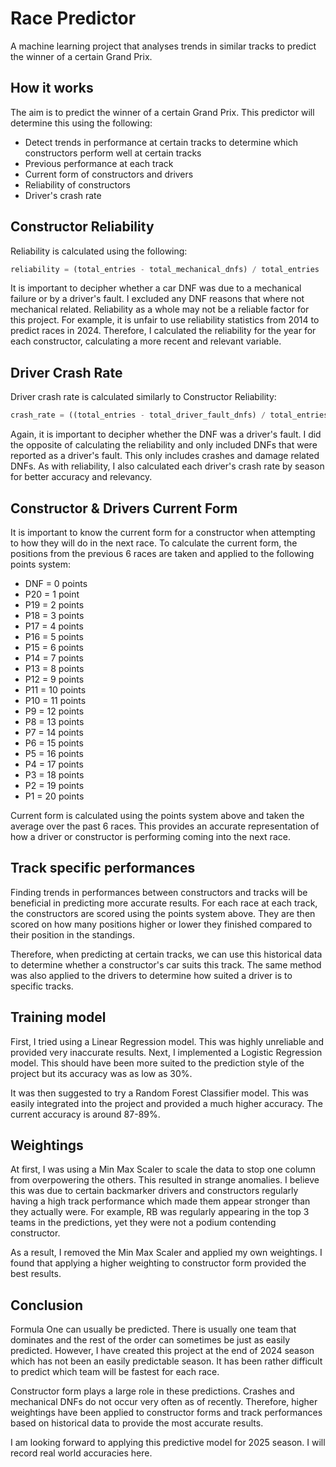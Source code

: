 # Race Predictor
A machine learning project that analyses trends in similar tracks to predict the winner of a certain Grand Prix.

## How it works
The aim is to predict the winner of a certain Grand Prix. This predictor will determine this using the following:
- Detect trends in performance at certain tracks to determine which constructors perform well at certain tracks
- Previous performance at each track
- Current form of constructors and drivers
- Reliability of constructors
- Driver's crash rate

## Constructor Reliability
Reliability is calculated using the following:  
```python
reliability = (total_entries - total_mechanical_dnfs) / total_entries
```

It is important to decipher whether a car DNF was due to a mechanical failure or by a driver's fault.
I excluded any DNF reasons that where not mechanical related. Reliability as a whole may not be a reliable factor for this project.
For example, it is unfair to use reliability statistics from 2014 to predict races in 2024.
Therefore, I calculated the reliability for the year for each constructor, calculating a more recent and relevant variable.

## Driver Crash Rate
Driver crash rate is calculated similarly to Constructor Reliability:
```python
crash_rate = ((total_entries - total_driver_fault_dnfs) / total_entries) / 100
```

Again, it is important to decipher whether the DNF was a driver's fault.
I did the opposite of calculating the reliability and only included DNFs that were reported as a driver's fault.
This only includes crashes and damage related DNFs.
As with reliability, I also calculated each driver's crash rate by season for better accuracy and relevancy.

## Constructor & Drivers Current Form
It is important to know the current form for a constructor when attempting to how they will do in the next race.
To calculate the current form, the positions from the previous 6 races are taken and applied to the following points system:
- DNF = 0 points
- P20 = 1 point
- P19 = 2 points
- P18 = 3 points
- P17 = 4 points
- P16 = 5 points
- P15 = 6 points
- P14 = 7 points
- P13 = 8 points
- P12 = 9 points
- P11 = 10 points
- P10 = 11 points
- P9  = 12 points
- P8  = 13 points
- P7  = 14 points
- P6  = 15 points
- P5  = 16 points
- P4  = 17 points
- P3  = 18 points
- P2  = 19 points
- P1  = 20 points

Current form is calculated using the points system above and taken the average over the past 6 races.
This provides an accurate representation of how a driver or constructor is performing coming into the next race.

## Track specific performances
Finding trends in performances between constructors and tracks will be beneficial in predicting more accurate results.
For each race at each track, the constructors are scored using the points system above.
They are then scored on how many positions higher or lower they finished compared to their position in the standings.

Therefore, when predicting at certain tracks, we can use this historical data to determine whether a constructor's car suits this track.
The same method was also applied to the drivers to determine how suited a driver is to specific tracks.

## Training model
First, I tried using a Linear Regression model. This was highly unreliable and provided very inaccurate results.
Next, I implemented a Logistic Regression model. This should have been more suited to the prediction style of the project but its accuracy was as low as 30%.  

It was then suggested to try a Random Forest Classifier model. This was easily integrated into the project and provided a much higher accuracy.
The current accuracy is around 87-89%.

## Weightings
At first, I was using a Min Max Scaler to scale the data to stop one column from overpowering the others. This resulted in strange anomalies.
I believe this was due to certain backmarker drivers and constructors regularly having a high track performance which made them appear stronger than they actually were.
For example, RB was regularly appearing in the top 3 teams in the predictions, yet they were not a podium contending constructor.  

As a result, I removed the Min Max Scaler and applied my own weightings.
I found that applying a higher weighting to constructor form provided the best results.

## Conclusion
Formula One can usually be predicted. There is usually one team that dominates and the rest of the order can sometimes be just as easily predicted.
However, I have created this project at the end of 2024 season which has not been an easily predictable season.
It has been rather difficult to predict which team will be fastest for each race.  

Constructor form plays a large role in these predictions. Crashes and mechanical DNFs do not occur very often as of recently.
Therefore, higher weightings have been applied to constructor forms and track performances based on historical data to provide the most accurate results.  

I am looking forward to applying this predictive model for 2025 season. I will record real world accuracies here.